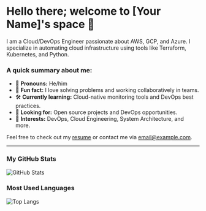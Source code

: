 # Hello there; welcome to [Your Name]'s space 👋

I am a Cloud/DevOps Engineer passionate about AWS, GCP, and Azure. I specialize in automating cloud infrastructure using tools like Terraform, Kubernetes, and Python.

### A quick summary about me:
- 🌟 **Pronouns:** He/him
- 🚀 **Fun fact:** I love solving problems and working collaboratively in teams.
- 🛠️ **Currently learning:** Cloud-native monitoring tools and DevOps best practices.
- 👀 **Looking for:** Open source projects and DevOps opportunities.
- 🎯 **Interests:** DevOps, Cloud Engineering, System Architecture, and more.

Feel free to check out my [resume](#) or contact me via [email@example.com](mailto:email@example.com).

---

### My GitHub Stats
![GitHub Stats](https://github-readme-stats.vercel.app/api?username=yourusername&show_icons=true&theme=radical)

### Most Used Languages
![Top Langs](https://github-readme-stats.vercel.app/api/top-langs/?username=yourusername&layout=compact&theme=radical)
